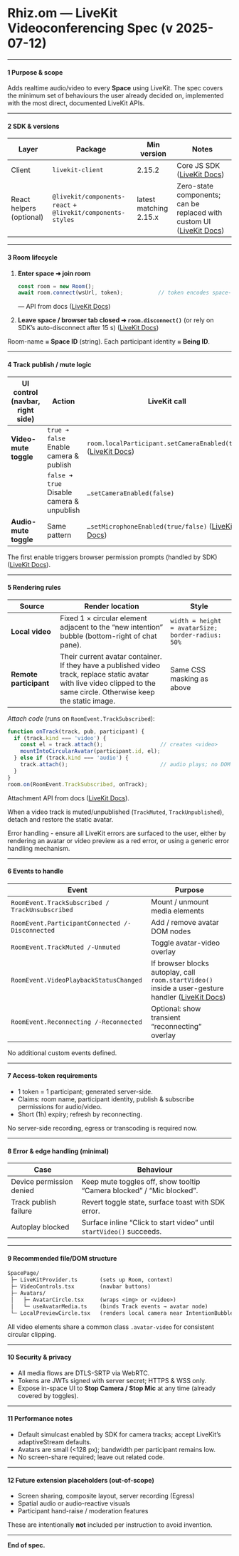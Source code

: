 # Rhiz.om — LiveKit Videoconferencing Spec (v 2025-07-12)

---

#### 1  Purpose & scope

Adds realtime audio/video to every **Space** using LiveKit. The spec covers the minimum set of behaviours the user already decided on, implemented with the most direct, documented LiveKit APIs.

---

#### 2  SDK & versions

| Layer                    | Package                                                    | Min version            | Notes                                                                     |
| ------------------------ | ---------------------------------------------------------- | ---------------------- | ------------------------------------------------------------------------- |
| Client                   | `livekit-client`                                           | 2.15.2                 | Core JS SDK ([LiveKit Docs][1])                                           |
| React helpers (optional) | `@livekit/components-react` + `@livekit/components-styles` | latest matching 2.15.x | Zero-state components; can be replaced with custom UI ([LiveKit Docs][2]) |

---

#### 3  Room lifecycle

1. **Enter space ➜ join room**

   ```ts
   const room = new Room();
   await room.connect(wsUrl, token);           // token encodes space-name + identity
   ```

   — API from docs ([LiveKit Docs][3])
2. **Leave space / browser tab closed ➜ `room.disconnect()`** (or rely on SDK’s auto-disconnect after 15 s) ([LiveKit Docs][3])

Room-name **= Space ID** (string). Each participant identity **= Being ID**.

---

#### 4  Track publish / mute logic

| UI control (navbar, right side) | Action                                    | LiveKit call                                                       |
| ------------------------------- | ----------------------------------------- | ------------------------------------------------------------------ |
| **Video-mute toggle**           | `true ➜ false` Enable camera & publish    | `room.localParticipant.setCameraEnabled(true)` ([LiveKit Docs][4]) |
|                                 | `false ➜ true` Disable camera & unpublish | `…setCameraEnabled(false)`                                         |
| **Audio-mute toggle**           | Same pattern                              | `…setMicrophoneEnabled(true/false)` ([LiveKit Docs][4])            |

The first enable triggers browser permission prompts (handled by SDK) ([LiveKit Docs][4]).

---

#### 5  Rendering rules

| Source                 | Render location                                                                                                                                                          | Style                                             |
| ---------------------- | ------------------------------------------------------------------------------------------------------------------------------------------------------------------------ | ------------------------------------------------- |
| **Local video**        | Fixed 1 × circular element adjacent to the “new intention” bubble (bottom-right of chat pane).                                                                           | `width = height = avatarSize; border-radius: 50%` |
| **Remote participant** | Their current avatar container. If they have a published video track, replace static avatar with live video clipped to the same circle. Otherwise keep the static image. | Same CSS masking as above                         |

*Attach code* (runs on `RoomEvent.TrackSubscribed`):

```ts
function onTrack(track, pub, participant) {
  if (track.kind === 'video') {
    const el = track.attach();                  // creates <video>
    mountIntoCircularAvatar(participant.id, el);
  } else if (track.kind === 'audio') {
    track.attach();                             // audio plays; no DOM swap needed
  }
}
room.on(RoomEvent.TrackSubscribed, onTrack);
```

Attachment API from docs ([LiveKit Docs][5]).

When a video track is muted/unpublished (`TrackMuted`, `TrackUnpublished`), detach and restore the static avatar.

Error handling - ensure all LiveKit errors are surfaced to the user, either by rendering an avatar or video preview as a red error, or using a generic error handling mechanism.

---

#### 6  Events to handle

| Event                                           | Purpose                                                                                                |
| ----------------------------------------------- | ------------------------------------------------------------------------------------------------------ |
| `RoomEvent.TrackSubscribed / TrackUnsubscribed` | Mount / unmount media elements                                                                         |
| `RoomEvent.ParticipantConnected /-Disconnected` | Add / remove avatar DOM nodes                                                                          |
| `RoomEvent.TrackMuted /-Unmuted`                | Toggle avatar-video overlay                                                                            |
| `RoomEvent.VideoPlaybackStatusChanged`          | If browser blocks autoplay, call `room.startVideo()` inside a user-gesture handler ([LiveKit Docs][6]) |
| `RoomEvent.Reconnecting /-Reconnected`          | Optional: show transient “reconnecting” overlay                                                        |

No additional custom events defined.

---

#### 7  Access-token requirements

* 1 token = 1 participant; generated server-side.
* Claims: room name, participant identity, publish & subscribe permissions for audio/video.
* Short (1h) expiry; refresh by reconnecting.

No server-side recording, egress or transcoding is required now.

---

#### 8  Error & edge handling (minimal)

| Case                     | Behaviour                                                             |
| ------------------------ | --------------------------------------------------------------------- |
| Device permission denied | Keep mute toggles off, show tooltip “Camera blocked” / “Mic blocked”. |
| Track publish failure    | Revert toggle state, surface toast with SDK error.                    |
| Autoplay blocked         | Surface inline “Click to start video” until `startVideo()` succeeds.  |

---

#### 9  Recommended file/DOM structure

```txt
SpacePage/
 ├─ LiveKitProvider.ts       (sets up Room, context)
 ├─ VideoControls.tsx        (navbar buttons)
 ├─ Avatars/
 │   ├─ AvatarCircle.tsx     (wraps <img> or <video>)
 │   └─ useAvatarMedia.ts    (binds Track events → avatar node)
 └─ LocalPreviewCircle.tsx   (renders local camera near IntentionBubble)
```

All video elements share a common class `.avatar-video` for consistent circular clipping.

---

#### 10  Security & privacy

* All media flows are DTLS-SRTP via WebRTC.
* Tokens are JWTs signed with server secret; HTTPS & WSS only.
* Expose in-space UI to **Stop Camera / Stop Mic** at any time (already covered by toggles).

---

#### 11  Performance notes

* Default simulcast enabled by SDK for camera tracks; accept LiveKit’s adaptiveStream defaults.
* Avatars are small (<128 px); bandwidth per participant remains low.
* No screen-share required; leave out related code.

---

#### 12  Future extension placeholders (out-of-scope)

* Screen sharing, composite layout, server recording (Egress)
* Spatial audio or audio-reactive visuals
* Participant hand-raise / moderation features

These are intentionally **not** included per instruction to avoid invention.

---

**End of spec.**

[1]: https://docs.livekit.io/reference/client-sdk-js/?utm_source=chatgpt.com "LiveKit JS Client SDK - v2.15.2"
[2]: https://docs.livekit.io/reference/components/react/?utm_source=chatgpt.com "React Components - LiveKit Docs"
[3]: https://docs.livekit.io/home/client/connect/ "Connecting to LiveKit | LiveKit Docs"
[4]: https://docs.livekit.io/home/client/tracks/publish/ "Camera & microphone | LiveKit Docs"
[5]: https://docs.livekit.io/home/client/tracks/subscribe/?utm_source=chatgpt.com "Subscribing to tracks - LiveKit Docs"
[6]: https://docs.livekit.io/reference/client-sdk-js/enums/RoomEvent.html?utm_source=chatgpt.com "RoomEvent | LiveKit JS Client SDK - v2.15.2"
